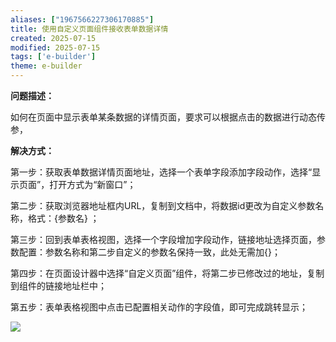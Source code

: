 ```yaml
---
aliases: ["1967566227306170885"]
title: 使用自定义页面组件接收表单数据详情
created: 2025-07-15
modified: 2025-07-15
tags: ['e-builder']
theme: e-builder
---
```


**问题描述：**

如何在页面中显示表单某条数据的详情页面，要求可以根据点击的数据进行动态传参，

**解决方式：**

第一步：获取表单数据详情页面地址，选择一个表单字段添加字段动作，选择“显示页面”，打开方式为“新窗口”；

第二步：获取浏览器地址框内URL，复制到文档中，将数据id更改为自定义参数名称，格式：{参数名} ；

第三步：回到表单表格视图，选择一个字段增加字段动作，链接地址选择页面，参数配置：参数名称和第二步自定义的参数名保持一致，此处无需加{}；

第四步：在页面设计器中选择“自定义页面”组件，将第二步已修改过的地址，复制到组件的链接地址栏中；

第五步：表单表格视图中点击已配置相关动作的字段值，即可完成跳转显示；

![](23f2dbe3608d4c6c33ed303d4b1a6364.jpg)